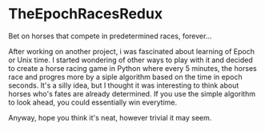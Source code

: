 # TheEpochRacesRedux
Bet on horses that compete in predetermined races, forever...

After working on another project, i was fascinated about learning of Epoch or Unix time. I started wondering of other ways to play with it and decided to create a horse racing game in Python where every 5 minutes, the horses race and progres more by a siple algorithm based on the time in epoch seconds. It's a silly idea, but I thought it was interesting to think about horses who's fates are already determined. If you use the simple algorithm to look ahead, you could essentially win everytime. 

Anyway, hope you think it's neat, however trivial it may seem. 
